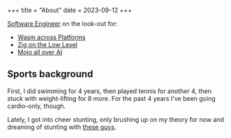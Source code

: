 +++
title = "About"
date = 2023-09-12
+++

[Software Engineer](https://tensorush.github.io/cv/en.pdf) on the look-out for:

* [Wasm across Platforms](https://webassembly.org)
* [Zig on the Low Level](https://ziglang.org)
* [Mojo all over AI](https://www.modular.com/mojo)

## Sports background

First, I did swimming for 4 years, then played tennis for another 4, then stuck with weight-lifting for 8 more. For the past 4 years I've been going cardio-only, though.

Lately, I got into cheer stunting, only brushing up on my theory for now and dreaming of stunting with [these guys](@/csg.md).
